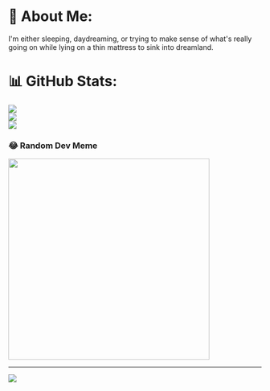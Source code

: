 # 💫 About Me:
I'm either sleeping, daydreaming, or trying to make sense of what's really going on while lying on a thin mattress to sink into dreamland.

# 📊 GitHub Stats:
![](https://github-readme-stats.vercel.app/api?username=thirapi&theme=dark&hide_border=false&include_all_commits=true&count_private=false)<br/>
![](https://github-readme-streak-stats.herokuapp.com/?user=thirapi&theme=dark&hide_border=false)<br/>
![](https://github-readme-stats.vercel.app/api/top-langs/?username=thirapi&theme=dark&hide_border=false&include_all_commits=true&count_private=false&layout=compact)

### 😂 Random Dev Meme
<img src='https://randommeme-five.vercel.app/' style="height: 400px;"/>

---
[![](https://visitcount.itsvg.in/api?id=thirapi&icon=0&color=0)](https://visitcount.itsvg.in)

<!-- Proudly created with GPRM ( https://gprm.itsvg.in ) -->

